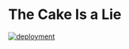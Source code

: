 # The Cake Is a Lie

[![deployment](https://github.com/mruben0/mruben0.github.io/actions/workflows/pages/pages-build-deployment/badge.svg)](https://github.com/mruben0/mruben0.github.io/actions/workflows/pages/pages-build-deployment)
